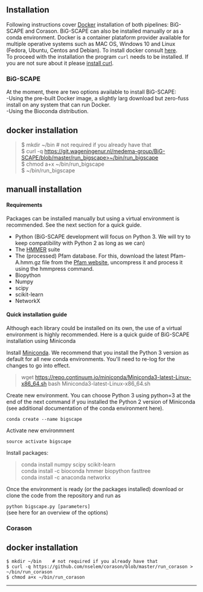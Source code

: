 

## Installation
Following instructions cover [Docker](https://www.docker.com/) installation of both pipelines: BiG-SCAPE and Corason. BiG-SCAPE can also be installed manually or as a conda environment. Docker is a container plataform provider available for multiple operative systems such as MAC OS, Windows 10 and Linux (Fedora, Ubuntu, Centos and Debian). To install docker consult [here](dockerInstall.md).  
To proceed with the installation the program `curl` needs to be installed. If you are not sure about it please [install curl](curlInstallation.md).  

### BiG-SCAPE  
At the moment, there are two options available to install BiG-SCAPE:  
-Using the pre-built Docker image, a slightly larg download but zero-fuss install on any system that can run Docker.  
-Using the Bioconda distribution.  

## docker installation     
> $ mkdir ~/bin    # not required if you already have that  
> $ curl -q https://git.wageningenur.nl/medema-group/BiG-SCAPE/blob/master/run_bigscape>~/bin/run_bigscape    
> $ chmod a+x ~/bin/run_bigscape    
> $ ~/bin/run_bigscape 

## manuall installation  
#### Requirements   
Packages can be installed manually but using a virtual environment is recommended. See the next section for a quick guide.  

* Python (BiG-SCAPE development will focus on Python 3. We will try to keep compatibility with Python 2 as long as we can)   
* The [HMMER](http://hmmer.org/) suite  
* The (processed) Pfam database. For this, download the latest Pfam-A.hmm.gz
file from the [Pfam website](ftp://ftp.ebi.ac.uk/pub/databases/Pfam/releases/), uncompress it and process it using the hmmpress command.  
* Biopython  
* Numpy  
* scipy  
* scikit-learn  
* NetworkX  

#### Quick installation guide  
  
Although each library could be installed on its own, the use of a virtual environment is highly recommended. Here is a quick guide of BiG-SCAPE installation using Miniconda  

Install [Miniconda](https://conda.io/miniconda.html). We recommend that you install the Python 3 version as default for all new conda environments. You'll need to re-log for the changes to go into effect.  

> wget https://repo.continuum.io/miniconda/Miniconda3-latest-Linux-x86_64.sh
> bash Miniconda3-latest-Linux-x86_64.sh

Create new environment. You can choose Python 3 using python=3 at the end of the next command if you installed the Python 2 version of Miniconda (see additional documentation of the conda environment here).

`conda create --name bigscape`  
  
Activate new environmnent  

`source activate bigscape`

Install packages:  

> conda install numpy scipy scikit-learn  
> conda install -c bioconda hmmer biopython fasttree  
> conda install -c anaconda networkx  

Once the environment is ready (or the packages installed) download or clone the code from the repository and run as

`python bigscape.py [parameters]`  
(see here for an overview of the options)  


### Corason  
## docker installation   
`$ mkdir ~/bin    # not required if you already have that`    
`$ curl -q https://github.com/nselem/corason/blob/master/run_corason > ~/bin/run_corason`    
`$ chmod a+x ~/bin/run_corason`    

----------------

